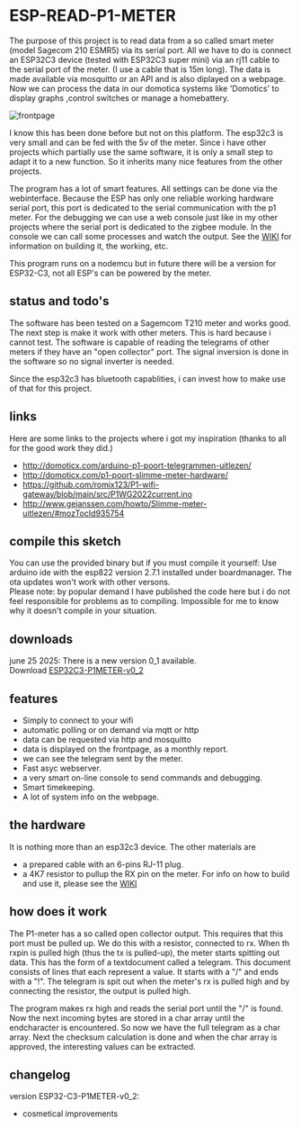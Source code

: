 # ESP-READ-P1-METER

The purpose of this project is to read data from a so called smart meter (model Sagecom 210 ESMR5) via its serial port. All we have to do is connect an ESP32C3 device (tested with ESP32C3 super mini) via an rj11 cable to the serial port of the meter. (I use a cable that is 15m long). The data is made available via mosquitto or an API and is also diplayed on a webpage.  Now we can process the data in our domotica systems like 'Domotics' to display graphs ,control switches or manage a homebattery.<br>

![frontpage](https://github.com/patience4711/ESP-READ-P1-METER/assets/12282915/bb65cf1f-f6bf-4e1c-ae48-c379628f3a7a)<br>

I know this has been done before but not on this platform. The esp32c3 is very small and can be fed with the 5v of the meter. Since i have other projects which partially use the same software, it is only a small step to adapt it to a new function. So it inherits many nice features from the other projects. 

The program has a lot of smart features. All settings can be done via the webinterface. Because the ESP has only one reliable working hardware serial port, this port is dedicated to the serial communication with the p1 meter. For the debugging we can use a web console just like in my other projects where the serial port is dedicated to the zigbee module. In the console we can call some processes and watch the output. 
See the [WIKI](https://github.com/patience4711/ESP-READ-P1-METER/wiki/GENERAL) for information on building it, the working, etc. 

This program runs on a nodemcu but in future there will be a version for ESP32-C3, not all ESP's can be powered by the meter.

## status and todo's
The software has been tested on a Sagemcom T210 meter and works good.
The next step is make it work with other meters. This is hard because i cannot test. The software is capable of reading the telegrams of other meters if they have an "open collector" port. The signal inversion is done in the software so no signal inverter is needed.

Since the esp32c3 has bluetooth capablities, i can invest how to make use of that for this project.

## links
Here are some links to the projects where i got my inspiration (thanks to all for the good work they did.)
 * http://domoticx.com/arduino-p1-poort-telegrammen-uitlezen/
 * http://domoticx.com/p1-poort-slimme-meter-hardware/
 * https://github.com/romix123/P1-wifi-gateway/blob/main/src/P1WG2022current.ino
 * http://www.gejanssen.com/howto/Slimme-meter-uitlezen/#mozTocId935754

## compile this sketch
You can use the provided binary but if you must compile it yourself: Use arduino ide with the esp822 version 2.7.1 installed under boardmanager. The ota updates won't work with other versons.
<br>Please note: by popular demand I have published the code here but i do not feel responsible for problems as to compiling. Impossible for me to know why it doesn't compile in your situation.

## downloads
june 25 2025: There is a new version 0_1 available.<br> 
Download [ESP32C3-P1METER-v0_2](https://github.com/patience4711/ESP32-C3-READ-P1-METER/blob/main/ESP32C3-P1METER-v0_2.ino.esp32c3.bin)<br>

## features
- Simply to connect to your wifi
- automatic polling or on demand via mqtt or http
- data can be requested via http and mosquitto
- data is displayed on the frontpage, as a monthly report.
- we can see the telegram sent by the meter.
- Fast asyc webserver.
- a very smart on-line console to send commands and debugging.
- Smart timekeeping.
- A lot of system info on the webpage.

## the hardware
It is nothing more than an esp32c3 device. The other materials are
- a prepared cable with an 6-pins RJ-11 plug.
- a 4K7 resistor to pullup the RX pin on the meter.
For info on how to build and use it, please see the <a href='https://github.com/patience4711/read-APSystems-YC600-QS1-DS3/wiki'>WIKI</a>

## how does it work
The P1-meter has a so called open collector output. This requires that this port must be pulled up. We do this with a resistor, connected to rx. When th rxpin is pulled high (thus the tx is pulled-up), the meter starts spitting out data. This has the form of a textdocument called a telegram. This document consists of lines that each represent a value.
It starts with a "/" and ends with a "!". The telegram is spit out when the meter's rx is pulled high and by connecting the resistor, the output is pulled high.

The program makes rx high and reads the serial port until the "/" is found. Now the next incoming bytes are stored in a char array until the endcharacter is encountered. So now we have the full telegram as a char array.
Next the checksum calculation is done and when the char array is approved, the interesting values can be extracted.

## changelog ##
version ESP32-C3-P1METER-v0_2:
  - cosmetical improvements
